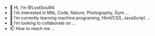 - 👋 Hi, I’m @LostSoul94
- 👀 I’m interested in Mtb, Code, Nature, Photography, Gym ...
- 🌱 I’m currently learning machine programing, Html/CSS, JavaScript ...
- 💞️ I’m looking to collaborate on ...
- 📫 How to reach me ...

<!---
LostSoul94/LostSoul94 is a ✨ special ✨ repository because its `README.md` (this file) appears on your GitHub profile.
You can click the Preview link to take a look at your changes.
--->
